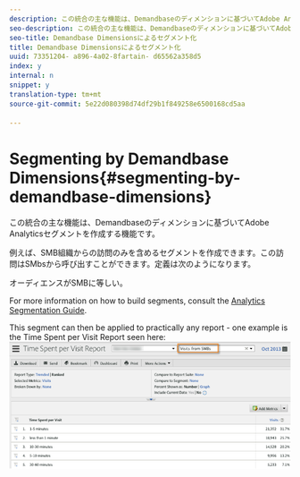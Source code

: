 ```yaml
---
description: この統合の主な機能は、Demandbaseのディメンションに基づいてAdobe Analyticsセグメントを作成する機能です。
seo-description: この統合の主な機能は、Demandbaseのディメンションに基づいてAdobe Analyticsセグメントを作成する機能です。
seo-title: Demandbase Dimensionsによるセグメント化
title: Demandbase Dimensionsによるセグメント化
uuid: 73351204- a896-4a02-8fartain- d65562a358d5
index: y
internal: n
snippet: y
translation-type: tm+mt
source-git-commit: 5e22d080398d74df29b1f849258e6500168cd5aa

---
```



# Segmenting by Demandbase Dimensions{#segmenting-by-demandbase-dimensions}

この統合の主な機能は、Demandbaseのディメンションに基づいてAdobe Analyticsセグメントを作成する機能です。

例えば、SMB組織からの訪問のみを含めるセグメントを作成できます。この訪問はSMbsから呼び出すことができます。定義は次のようになります。

オーディエンスがSMBに等しい。

For more information on how to build segments, consult the [Analytics Segmentation Guide](https://marketing.adobe.com/resources/help/en_US/analytics/segment/).

This segment can then be applied to practically any report - one example is the Time Spent per Visit Report seen here: ![](assets/segment_applied_report.png)

